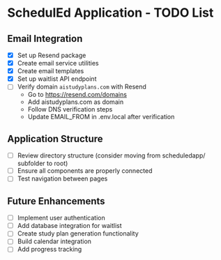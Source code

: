# SchedulEd Application - TODO List

## Email Integration

- [x] Set up Resend package
- [x] Create email service utilities
- [x] Create email templates
- [x] Set up waitlist API endpoint
- [ ] Verify domain `aistudyplans.com` with Resend
  - Go to https://resend.com/domains
  - Add aistudyplans.com as domain
  - Follow DNS verification steps
  - Update EMAIL_FROM in .env.local after verification

## Application Structure

- [ ] Review directory structure (consider moving from scheduledapp/ subfolder to root)
- [ ] Ensure all components are properly connected
- [ ] Test navigation between pages

## Future Enhancements

- [ ] Implement user authentication
- [ ] Add database integration for waitlist
- [ ] Create study plan generation functionality
- [ ] Build calendar integration
- [ ] Add progress tracking 